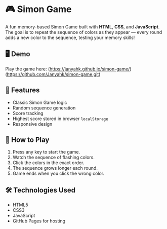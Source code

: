 # 🎮 Simon Game

A fun memory-based Simon Game built with **HTML**, **CSS**, and **JavaScript**.  
The goal is to repeat the sequence of colors as they appear — every round adds a new color to the sequence, testing your memory skills!

## 🖥 Demo
Play the game here: (https://janyahk.github.io/simon-game/)(https://github.com/Janyahk/simon-game.git)

## 📌 Features
- Classic Simon Game logic
- Random sequence generation
- Score tracking
- Highest score stored in browser `localStorage`
- Responsive design

## 🚀 How to Play
1. Press any key to start the game.
2. Watch the sequence of flashing colors.
3. Click the colors in the exact order.
4. The sequence grows longer each round.
5. Game ends when you click the wrong color.


## 🛠 Technologies Used
- HTML5
- CSS3
- JavaScript 
- GitHub Pages for hosting




